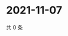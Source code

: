 # 2021-11-07

共 0 条

<!-- BEGIN WEIBO -->
<!-- 最后更新时间 Sun Nov 07 2021 09:49:01 GMT+0800 (China Standard Time) -->

<!-- END WEIBO -->
